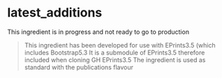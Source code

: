# latest_additions
This ingredient is in progress and not ready to go to production

> This ingredient has been developed for use with EPrints3.5 (which includes Bootstrap5.3
> It is a submodule of EPrints3.5 therefore included when cloning GH EPrints3.5
> The ingredient is used as standard with the publications flavour
